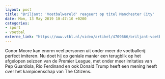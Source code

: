 ```yaml
---
layout: post
title: "Briljant: 'Voetbalwereld' reageert op titel Manchester City"
date: Mon, 13 May 2019 10:47:10 +0200
categories: 
- sport 
- voetbal 
externe_link: "https://www.vtbl.nl/video/artikel/4709666/briljant-voetbalwereld-reageert-op-titel-manchester-city"
---
```


Conor Moore kan enorm veel personen uit onder meer de voetballerij perfect imiteren. Nu doet hij op geniale manier een terugblik op het afgelopen seizoen van de Premier League,  met onder meer imitaties van Pep Guardiola, Rio Ferdinand en ook Donald Trump heeft een mening heeft over het kampioenschap van The Citizens.
